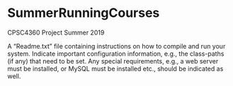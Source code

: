 # SummerRunningCourses
CPSC4360 Project Summer 2019

A “Readme.txt” file containing instructions on how to compile and run your system. Indicate important configuration information, e.g., the class-paths (if any) that need to be set. Any special requirements, e.g., a web server must be installed, or MySQL must be installed etc., should be indicated as well.